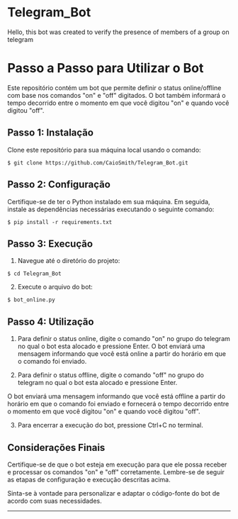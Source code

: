 # Telegram_Bot
Hello, this bot was created to verify the presence of members of a group on telegram


# Passo a Passo para Utilizar o Bot

Este repositório contém um bot que permite definir o status online/offline com base nos comandos "on" e "off" digitados. O bot também informará o tempo decorrido entre o momento em que você digitou "on" e quando você digitou "off".

## Passo 1: Instalação

Clone este repositório para sua máquina local usando o comando:
```shell
$ git clone https://github.com/CaioSmith/Telegram_Bot.git
```

## Passo 2: Configuração

Certifique-se de ter o Python instalado em sua máquina. Em seguida, instale as dependências necessárias executando o seguinte comando:
```shell
$ pip install -r requirements.txt
```
## Passo 3: Execução

1. Navegue até o diretório do projeto:
```shell
$ cd Telegram_Bot
```
2. Execute o arquivo do bot:
```shell
$ bot_online.py
```
## Passo 4: Utilização

1. Para definir o status online, digite o comando "on" no grupo do telegram no qual o bot esta alocado e pressione Enter.
O bot enviará uma mensagem informando que você está online a partir do horário em que o comando foi enviado.

2. Para definir o status offline, digite o comando "off" no grupo do telegram no qual o bot esta alocado e pressione Enter.

O bot enviará uma mensagem informando que você está offline a partir do horário em que o comando foi enviado e fornecerá o tempo decorrido entre o momento em que você digitou "on" e quando você digitou "off".

3. Para encerrar a execução do bot, pressione Ctrl+C no terminal.

## Considerações Finais

Certifique-se de que o bot esteja em execução para que ele possa receber e processar os comandos "on" e "off" corretamente. Lembre-se de seguir as etapas de configuração e execução descritas acima.

Sinta-se à vontade para personalizar e adaptar o código-fonte do bot de acordo com suas necessidades.

---
